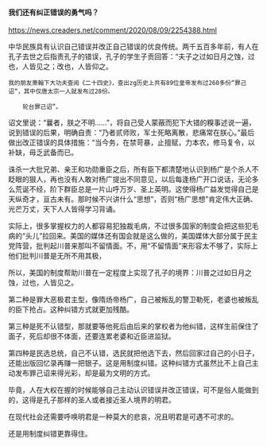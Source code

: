 #### 我们还有纠正错误的勇气吗？
https://news.creaders.net/comment/2020/08/09/2254388.html

中华民族具有认识自己错误并改正自己错误的优良传统。两千五百多年前，有人在孔子去世之后指责孔子的错误，孔子的学生子贡回答：“夫子之过如日月之蚀，过也，人皆见之；改也，人皆仰之。

    我的朋友萧翰下大功夫查阅《二十四史》，查出zg历史上共有89位皇帝发布过260多份“罪己诏“，其中仅唐太宗一人就发布过28份。

        轮台罪己诏”。

诏文里说：“曩者，朕之不明……”，将自己受人蒙蔽而犯下大错的糗事述说一遍，说到错误的后果，明确自责：“乃者贰师败，军士死略离散，悲痛常在朕心。”最后做出改正错误的具体措施：“当今务，在禁苛暴，止擅赋，力本农，修马复令，以补缺，毋乏武备而已。

诛杀一大批兄弟、亲王和功勋重臣之后，所有臣下都清楚地认识到杨广是个杀人不眨眼的狠人，再也没有人敢对杨广提出不同意见，以后每逢杨广开口说话，无论多么荒诞不经，阶下群臣总是一片山呼万岁、圣上英明。这使得杨广益发觉得自己是天纵奇才，亘古未有。那时候不兴讲什么“思想”，否则“杨广思想”肯定伟大正确、光芒万丈，天下人人皆得学习背诵。

实际上，很多掌握权力的人都容易犯独裁毛病，不过很多国家的制度会把这些犯毛病的“头儿”拉回来。美国的媒体还有国会就是这么做的，美国媒体大部分属于民主党阵营，批判起川普来那叫不留情面。不，用“不留情面”来形容太不够了，实际上他们批判川普是无所不用其极，

所以，美国的制度帮助川普在一定程度上实现了孔子的境界：川普之过如日月之蚀，过也，人皆见之。

第二种是罪大恶极君主型，像隋炀帝杨广，自己被叛乱的警卫勒死，老婆也被叛乱的臣下抢占。这种纠错方式就更加残酷。

第三种是死不认错型，那就要等他死后由后来的掌权者为他纠错，这样生前保住了面子，死后却很不体面，还要连累老婆和近臣进监狱。

第四种是民选总统，自己不认错，选民就把他选下去，然后回家过自己的小日子，还能出版回忆录再赚一把银子。这是用制度纠错。这种纠错方式虽然比不上自己主动发布罪己诏来得光彩，却是最为文明的方式。

毕竟，人在大权在握的时候能够自己主动认识错误并改正错误，可不是俗人能做到的，这得是孔子那样的圣人或者接近圣人境界的明君。

在现代社会还需要呼唤明君是一种莫大的悲哀，况且明君是可遇不可求的。

还是用制度纠错更靠得住。
